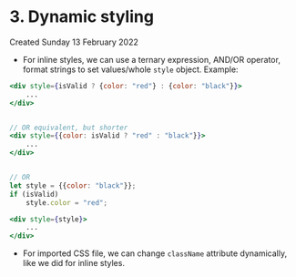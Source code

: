 # 3. Dynamic styling
Created Sunday 13 February 2022

- For inline styles, we can use a ternary expression, AND/OR operator, format strings to set values/whole `style` object. Example:
```jsx
<div style={isValid ? {color: "red"} : {color: "black"}}>
	...
</div>


// OR equivalent, but shorter
<div style={{color: isValid ? "red" : "black"}}>
	...
</div>


// OR
let style = {{color: "black"}};
if (isValid)
	style.color = "red";

<div style={style}>
	...
</div>
```
- For imported CSS file, we can change `className` attribute dynamically, like we did for inline styles.